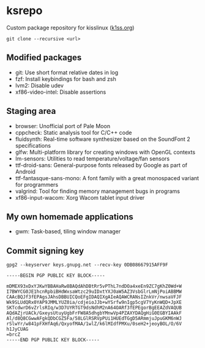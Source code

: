 # ksrepo
Custom package repository for kisslinux ([k1ss.org](https://k1ss.org))

`git clone --recursive <url>`

## Modified packages
* git: Use short format relative dates in log
* fzf: Install keybindings for bash and zsh
* lvm2: Disable udev
* xf86-video-intel: Disable assertions

## Staging area
* browser: Unofficial port of Pale Moon
* cppcheck: Static analysis tool for C/C++ code
* fluidsynth: Real-time software synthesizer based on the SoundFont 2 specifications
* glfw: Multi-platform library for creating windows with OpenGL contexts
* lm-sensors: Utilities to read temperature/voltage/fan sensors
* ttf-droid-sans: General-purpose fonts released by Google as part of Android
* ttf-fantasque-sans-mono: A font family with a great monospaced variant for programmers
* valgrind: Tool for finding memory management bugs in programs
* xf86-input-wacom: Xorg Wacom tablet input driver

## My own homemade applications
* gwm: Task-based, tiling window manager

## Commit signing key
`gpg2 --keyserver keys.gnupg.net --recv-key 0DB08667915AFF9F`

```
-----BEGIN PGP PUBLIC KEY BLOCK-----

mDMEX93xDxYJKwYBBAHaRw8BAQdAhDBtRr5vPThL7ndDOa4xeEn9ZC7gKhZ0Wd+W
I7BWYCG0JE1hcnRpbiBHdWxsaWtzc29uIDxtYXJ0aW5AZ3VsbGlrLmNjPoiABBMW
CAAcBQJf3fEPAgsJAhsDBBUICQoEFgIDAQIXgAIeAQAWCRANsIZnkVr/nwsaVFJF
Wk9SLUdQRx0YAP9JMMLYUZ0ia/cdjeioJJb+wYSrfw9nIgp5cgV7YyKnWQD+JpXE
SKTcdwrD6vZrlsRIq/w3D7UYRTGT9dsNdhM2nA64OARf3fEPEgorBgEEAZdVAQUB
AQdAZjrUACk/GxeysUtuyUgbFrFW8A5dhgbYMnwVp4PZAXYDAQgHiG0EGBYIAAkF
Al/d8Q8CGwwAFgkQDbCGZ5Fa/58LGlRSRVpPUi1HUEdTGgD5ARmmjuJpuGKM6nWJ
rSlwYr/w841pFXHfAq6/QxyofMAA/1wlZ/k6lMIdfPMXu/0seH2+jeoyBOL/O/6V
h1JyCUAG
=brcZ
-----END PGP PUBLIC KEY BLOCK-----
```
